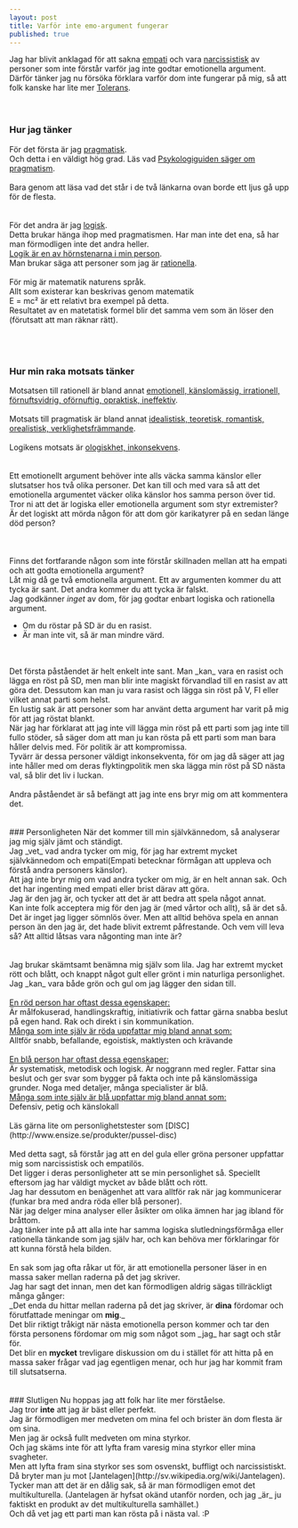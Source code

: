 ```yaml
---
layout: post
title: Varför inte emo-argument fungerar
published: true
---
```


Jag har blivit anklagad för att sakna [empati](http://sv.wikipedia.org/wiki/Empati) och vara [narcissistisk](http://sv.wikipedia.org/wiki/Narcissistisk_personlighetsst%C3%B6rning) av personer som inte förstår varför jag inte godtar emotionella argument. 
Därför tänker jag nu försöka förklara varför dom inte fungerar på mig, så att folk kanske har lite mer [Tolerans](http://dogshittaco.github.io/Tolerance/).<br/>
<br/>
<br/>
### Hur jag tänker
För det första är jag [pragmatisk](http://sv.wiktionary.org/wiki/pragmatisk).<br/>
Och detta i en väldigt hög grad. Läs vad [Psykologiguiden säger om pragmatism](http://www.psykologiguiden.se/www/pages/?Lookup=pragmatism).<br/>
<br/>
Bara genom att läsa vad det står i de två länkarna ovan borde ett ljus gå upp för de flesta.<br/>
<br/>
<br/>
För det andra är jag [logisk](http://sv.wiktionary.org/wiki/logisk).<br/>
Detta brukar hänga ihop med pragmatismen. Har man inte det ena, så har man förmodligen inte det andra heller.<br/>
[Logik är en av hörnstenarna i min person](http://sv.wikipedia.org/wiki/Logik).<br/>
Man brukar säga att personer som jag är [rationella](http://g3.spraakdata.gu.se/saob/show.phtml?filenr=1/206/205.html).<br/>
<br/>
För mig är matematik naturens språk.<br />
Allt som existerar kan beskrivas genom matematik<br/>
E = mc² är ett relativt bra exempel på detta.<br/>
Resultatet av en matetatisk formel blir det samma vem som än löser den (förutsatt att man räknar rätt).<br/>
<br />
<br/>
<br/>
### Hur min raka motsats tänker
Motsatsen till rationell är bland annat [emotionell, känslomässig, irrationell, förnuftsvidrig, oförnuftig, opraktisk, ineffektiv](http://antonym.se/rationell).<br/>
<br/>
Motsats till pragmatisk är bland annat [idealistisk, teoretisk, romantisk, orealistisk, verklighetsfrämmande](http://antonym.se/pragmatisk).<br/>
<br/>
Logikens motsats är [ologiskhet, inkonsekvens](http://antonym.se/logik).<br/>
<br/>
<br/>
Ett emotionellt argument behöver inte alls väcka samma känslor eller slutsatser hos två olika personer. Det kan till och med vara så att det emotionella argumentet väcker olika känslor hos samma person över tid.<br/>
Tror ni att det är logiska eller emotionella argument som styr extremister?<br/>
Är det logiskt att mörda någon för att dom gör karikatyrer på en sedan länge död person?<br/>
<br/>
<br/>
<br/>
Finns det fortfarande någon som inte förstår skillnaden mellan att ha empati och att godta emotionella argument?<br />
Låt mig då ge två emotionella argument. Ett av argumenten kommer du att tycka är sant. Det andra kommer du att tycka är falskt. <br/>
Jag godkänner _inget_ av dom, för jag godtar enbart logiska och rationella argument.<br/>
<ul>
<li>
Om du röstar på SD är du en rasist.<br/>
</li>
<li>
Är man inte vit, så är man mindre värd.<br/>
</li>
</ul>
<br/>
<br/>
Det första påståendet är helt enkelt inte sant. Man _kan_ vara en rasist och lägga en röst på SD, men man blir inte magiskt förvandlad till en rasist av att göra det. Dessutom kan man ju vara rasist och lägga sin röst på V, FI eller vilket annat parti som helst.<br/>
En lustig sak är att personer som har använt detta argument har varit på mig för att jag röstat blankt.<br/>
När jag har förklarat att jag inte vill lägga min röst på ett parti som jag inte till fullo stöder, så säger dom att man ju kan rösta på ett parti som man bara håller delvis med. För politik är att kompromissa.<br/>
Tyvärr är dessa personer väldigt inkonsekventa, för om jag då säger att jag inte håller med om deras flyktingpolitik men ska lägga min röst på SD nästa val, så blir det liv i luckan.<br/>
<br/>
Andra påståendet är så befängt att jag inte ens bryr mig om att kommentera det.<br />
<br/>
<br/>
### Personligheten
När det kommer till min självkännedom, så analyserar jag mig själv jämt och ständigt.<br/>
Jag _vet_ vad andra tycker om mig, för jag har extremt mycket självkännedom och empati(Empati betecknar förmågan att uppleva och förstå andra personers känslor).<br/>
Att jag inte bryr mig om vad andra tycker om mig, är en helt annan sak. Och det har ingenting med empati eller brist därav att göra.<br/>
Jag är den jag är, och tycker att det är att bedra att spela något annat.<br/>
Kan inte folk acceptera mig för den jag är (med vårtor och allt), så är det så.<br />
Det är inget jag ligger sömnlös över. Men att alltid behöva spela en annan person än den jag är, det hade blivit extremt påfrestande. Och vem vill leva så? Att alltid låtsas vara någonting man inte är?<br />
<br />
<br/>
Jag brukar skämtsamt benämna mig själv som lila. Jag har extremt mycket rött och blått, och knappt något gult eller grönt i min naturliga personlighet. Jag _kan_ vara både grön och gul om jag lägger den sidan till.<br/>
<br/>
<u>En röd person har oftast dessa egenskaper:</u><br/>
Är målfokuserad, handlingskraftig, initiativrik och fattar gärna snabba beslut på egen hand. Rak och direkt i sin kommunikation.<br/>
<u>Många som inte själv är röda uppfattar mig bland annat som:</u><br/>
Alltför snabb, befallande, egoistisk, maktlysten och krävande<br/>
<br/>
<u>En blå person har oftast dessa egenskaper:</u><br/>
Är systematisk, metodisk och logisk. Är noggrann med regler. Fattar sina beslut och ger svar som bygger på fakta och inte på känslomässiga grunder. Noga med detaljer, många specialister är blå.<br/>
<u>Många som inte själv är blå uppfattar mig bland annat som:</u><br/>
Defensiv, petig och känslokall<br/>
<br/>
Läs gärna lite om personlighetstester som [DISC](http://www.ensize.se/produkter/pussel-disc)<br/>
<br/>
Med detta sagt, så förstår jag att en del gula eller gröna personer uppfattar mig som narcissistisk och empatilös. <br/>
Det ligger i deras personligheter att se min personlighet så. Speciellt eftersom jag har väldigt mycket av både blått och rött.<br/>
Jag har dessutom en benägenhet att vara alltför rak när jag kommunicerar (funkar bra med andra röda eller blå personer). <br/>
När jag delger mina analyser eller åsikter om olika ämnen har jag ibland för bråttom.<br/>
Jag tänker inte på att alla inte har samma logiska slutledningsförmåga eller rationella tänkande som jag själv har, och kan behöva mer förklaringar för att kunna förstå hela bilden.<br/>
<br/>
En sak som jag ofta råkar ut för, är att emotionella personer läser in en massa saker mellan raderna på det jag skriver. <br/>
Jag har sagt det innan, men det kan förmodligen aldrig sägas tillräckligt många gånger:<br/>
_Det enda du hittar mellan raderna på det jag skriver, är <b>dina</b> fördomar och förutfattade meningar om <b>mig</b>._<br/>
Det blir riktigt tråkigt när nästa emotionella person kommer och tar den första personens fördomar om mig som något som _jag_ har sagt och står för.<br/>
Det blir en <b>mycket</b> trevligare diskussion om du i stället för att hitta på en massa saker frågar vad jag egentligen menar, och hur jag har kommit fram till slutsatserna.<br/>
<br/>
<br/>
### Slutligen
Nu hoppas jag att folk har lite mer förståelse. <br/>
Jag tror <b>inte</b> att jag är bäst eller perfekt. <br/>
Jag är förmodligen mer medveten om mina fel och brister än dom flesta är om sina.<br/>
Men jag är också fullt medveten om mina styrkor.<br/>
Och jag skäms inte för att lyfta fram varesig mina styrkor eller mina svagheter.<br/>
Men att lyfta fram sina styrkor ses som osvenskt, buffligt och narcissistiskt. Då bryter man ju mot [Jantelagen](http://sv.wikipedia.org/wiki/Jantelagen).<br/>
Tycker man att det är en dålig sak, så är man förmodligen emot det multikulturella. (Jantelagen är hyfsat okänd utanför norden, och jag _är_ ju faktiskt en produkt av det multikulturella samhället.)<br/> 
Och då vet jag ett parti man kan rösta på i nästa val. :P 
